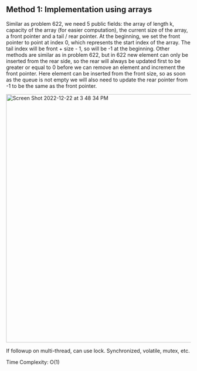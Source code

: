 ## Method 1: Implementation using arrays

Similar as problem 622, we need 5 public fields: the array of length k, capacity of the array (for easier computation), the current size of the array, a 
front pointer and a tail / rear pointer. At the beginning, we set the front pointer to point at index 0, which represents the start index of the array. The tail index will 
be front + size - 1, so will be -1 at the beginning. Other methods are similar as in problem 622, but in 622 new element can only be inserted from the 
rear side, so the rear will always be updated first to be greater or equal to 0 before we can remove an element and increment the front pointer. Here element
can be inserted from the front size, so as soon as the queue is not empty we will also need to update the rear pointer from -1 to be the same as the front 
pointer.</br>

<img width="679" alt="Screen Shot 2022-12-22 at 3 48 34 PM" src="https://user-images.githubusercontent.com/106039830/209231914-2ce1820f-4df5-4d30-a72d-a806f4f129c1.png">

If followup on multi-thread, can use lock. Synchronized, volatile, mutex, etc.

Time Complexity: O(1)
